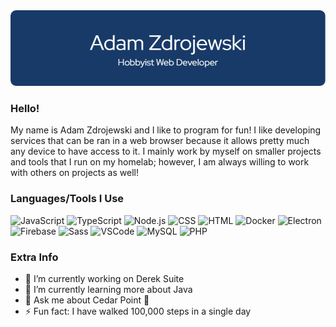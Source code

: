 <div align="center"><img src="header.png" /></div>

### Hello!
My name is Adam Zdrojewski and I like to program for fun!  I like developing services that can be ran in a web browser because it allows pretty much any device to have access to it.  I mainly work by myself on smaller projects and tools that I run on my homelab; however, I am always willing to work with others on projects as well!

### Languages/Tools I Use
![JavaScript](https://img.shields.io/badge/JavaScript-323330?style=for-the-badge&logo=javascript&logoColor=F7DF1E)
![TypeScript](https://img.shields.io/badge/TypeScript-007ACC?style=for-the-badge&logo=typescript&logoColor=white)
![Node.js](https://img.shields.io/badge/Node%20js-339933?style=for-the-badge&logo=nodedotjs&logoColor=white)
![CSS](https://img.shields.io/badge/CSS3-1572B6?style=for-the-badge&logo=css3&logoColor=white)
![HTML](https://img.shields.io/badge/HTML5-E34F26?style=for-the-badge&logo=html5&logoColor=white)
![Docker](https://img.shields.io/badge/Docker-2CA5E0?style=for-the-badge&logo=docker&logoColor=white)
![Electron](https://img.shields.io/badge/Electron-2B2E3A?style=for-the-badge&logo=electron&logoColor=9FEAF9)
![Firebase](https://img.shields.io/badge/firebase-ffca28?style=for-the-badge&logo=firebase&logoColor=black)
![Sass](https://img.shields.io/badge/Sass-CC6699?style=for-the-badge&logo=sass&logoColor=white)
![VSCode](https://img.shields.io/badge/VSCode-0078D4?style=for-the-badge&logo=visual%20studio%20code&logoColor=white)
![MySQL](https://img.shields.io/badge/MySQL-005C84?style=for-the-badge&logo=mysql&logoColor=white)
![PHP](https://img.shields.io/badge/PHP-777BB4?style=for-the-badge&logo=php&logoColor=white)

### Extra Info
- 🔭 I’m currently working on Derek Suite
- 🌱 I’m currently learning more about Java
- 💬 Ask me about Cedar Point 🎢
- ⚡ Fun fact: I have walked 100,000 steps in a single day
